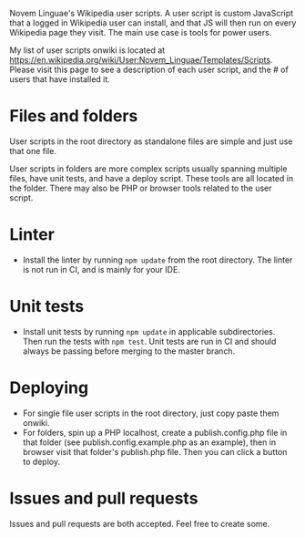 Novem Linguae's Wikipedia user scripts. A user script is custom JavaScript that a logged in Wikipedia user can install, and that JS will then run on every Wikipedia page they visit. The main use case is tools for power users.

My list of user scripts onwiki is located at https://en.wikipedia.org/wiki/User:Novem_Linguae/Templates/Scripts. Please visit this page to see a description of each user script, and the # of users that have installed it.

# Files and folders

User scripts in the root directory as standalone files are simple and just use that one file.

User scripts in folders are more complex scripts usually spanning multiple files, have unit tests, and have a deploy script. These tools are all located in the folder. There may also be PHP or browser tools related to the user script.

# Linter

- Install the linter by running `npm update` from the root directory. The linter is not run in CI, and is mainly for your IDE.

# Unit tests

- Install unit tests by running `npm update` in applicable subdirectories. Then run the tests with `npm test`. Unit tests are run in CI and should always be passing before merging to the master branch.

# Deploying

- For single file user scripts in the root directory, just copy paste them onwiki.
- For folders, spin up a PHP localhost, create a publish.config.php file in that folder (see publish.config.example.php as an example), then in browser visit that folder's publish.php file. Then you can click a button to deploy.

# Issues and pull requests

Issues and pull requests are both accepted. Feel free to create some.
